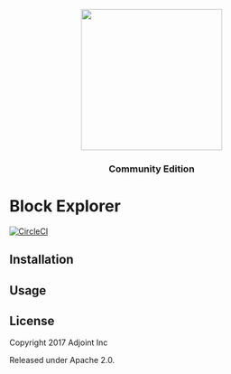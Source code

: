 <a href="https://www.adjoint.io" target="_blank">
  <p align="center"><img src="https://www.adjoint.io/images/logo-small.png" width="250"/> </p>
</a>
<h3 align="center">Community Edition</h3>

Block Explorer
==============

[![CircleCI](https://circleci.com/gh/adjoint-io/uplink-explorer.svg?style=svg&circle-token=8c789d75f942ee92eef733755c4975968df51485)](https://circleci.com/gh/adjoint-io/uplink-explorer)

Installation
------------

Usage
-----

License
-------

Copyright 2017 Adjoint Inc

Released under Apache 2.0.
